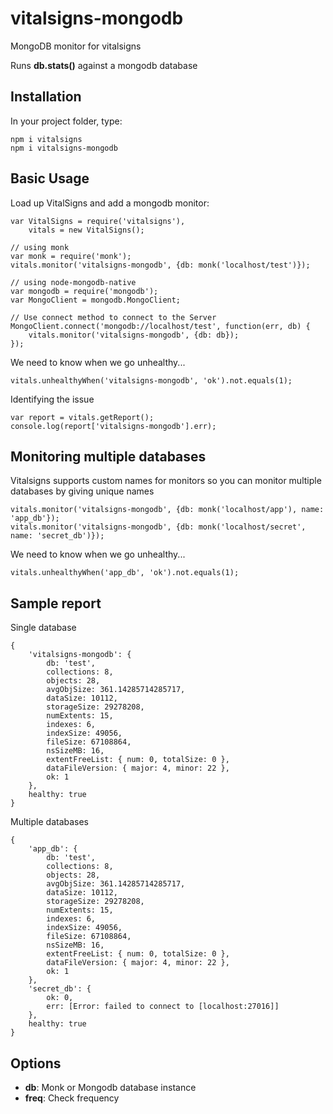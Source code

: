 # vitalsigns-mongodb
MongoDB monitor for vitalsigns

Runs **db.stats()** against a mongodb database


## Installation
In your project folder, type:

	npm i vitalsigns
	npm i vitalsigns-mongodb

## Basic Usage
Load up VitalSigns and add a mongodb monitor:

	var VitalSigns = require('vitalsigns'),
		vitals = new VitalSigns();

	// using monk
	var monk = require('monk');
	vitals.monitor('vitalsigns-mongodb', {db: monk('localhost/test')});

	// using node-mongodb-native
	var mongodb = require('mongodb');
	var MongoClient = mongodb.MongoClient;

	// Use connect method to connect to the Server
	MongoClient.connect('mongodb://localhost/test', function(err, db) {
		vitals.monitor('vitalsigns-mongodb', {db: db});
	});

We need to know when we go unhealthy...

	vitals.unhealthyWhen('vitalsigns-mongodb', 'ok').not.equals(1);

Identifying the issue

	var report = vitals.getReport();
	console.log(report['vitalsigns-mongodb'].err);


## Monitoring multiple databases

Vitalsigns supports custom names for monitors so you can monitor multiple databases by giving unique names

	vitals.monitor('vitalsigns-mongodb', {db: monk('localhost/app'), name: 'app_db'});
	vitals.monitor('vitalsigns-mongodb', {db: monk('localhost/secret', name: 'secret_db')});

We need to know when we go unhealthy...

	vitals.unhealthyWhen('app_db', 'ok').not.equals(1);


## Sample report

Single database

	{
		'vitalsigns-mongodb': {
			db: 'test',
			collections: 8,
			objects: 28,
			avgObjSize: 361.14285714285717,
			dataSize: 10112,
			storageSize: 29278208,
			numExtents: 15,
			indexes: 6,
			indexSize: 49056,
			fileSize: 67108864,
			nsSizeMB: 16,
			extentFreeList: { num: 0, totalSize: 0 },
			dataFileVersion: { major: 4, minor: 22 },
			ok: 1
		},
		healthy: true
	}

Multiple databases

	{
		'app_db': {
			db: 'test',
			collections: 8,
			objects: 28,
			avgObjSize: 361.14285714285717,
			dataSize: 10112,
			storageSize: 29278208,
			numExtents: 15,
			indexes: 6,
			indexSize: 49056,
			fileSize: 67108864,
			nsSizeMB: 16,
			extentFreeList: { num: 0, totalSize: 0 },
			dataFileVersion: { major: 4, minor: 22 },
			ok: 1
		},
		'secret_db': {
			ok: 0,
			err: [Error: failed to connect to [localhost:27016]]
		},
		healthy: true
	}


## Options

- **db**: Monk or Mongodb database instance
- **freq**: Check frequency
